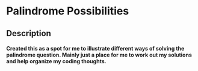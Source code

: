 # Palindrome Possibilities
## Description
#### Created this as a spot for me to illustrate different ways of solving the palindrome question. Mainly just a place for me to work out my solutions and help organize my coding thoughts.
